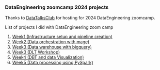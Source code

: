 ### DataEngineering zoomcamp 2024 projects
Thanks to <a href="https://github.com/DataTalksClub/data-engineering-zoomcamp/tree/main">DataTalksClub</a> for hosting for 2024  DataEngineering zoomcamp.


List of projects I did with DataEngineering zoom camp
<ol>
  <li> <a href="./week_1_basics_n_setup">Week1 (Infrastructure setup and pipeline creation)</a></li>
  <li><a href="./week_2_workflow_orchestration">Week2 (Data orchestration with mage)</a></li>
  <li><a href="./week_3_data_warehouse">Week3 (Data warehouse with bigquery)</a></li>
  <li><a href="./dlt_workshop">Week3 (DLT Workshop)</a></li>
  <li><a href="./week_4_analytics_engineering">Week4 (DBT and data Visualization)</a></li>
  <li><a href="./week_5_batch_processing">Week5 (Data processing using PySpark)</a></li>
</ol>  
